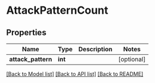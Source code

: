 # AttackPatternCount

## Properties
Name | Type | Description | Notes
------------ | ------------- | ------------- | -------------
**attack_pattern** | **int** |  | [optional] 

[[Back to Model list]](../README.md#documentation-for-models) [[Back to API list]](../README.md#documentation-for-api-endpoints) [[Back to README]](../README.md)


